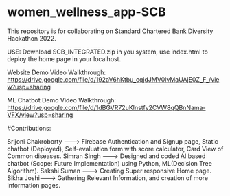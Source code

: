 # women_wellness_app-SCB
This repository is for collaborating on Standard Chartered Bank Diversity Hackathon 2022.

USE:
Download SCB_INTEGRATED.zip in you system, use index.html to deploy the home page in your localhost.

Website Demo Video Walkthrough:
https://drive.google.com/file/d/192aV6hKtbu_cqjdJMV0lvMaUAjE0Z_F_/view?usp=sharing

ML Chatbot Demo Video Walkthrough:
https://drive.google.com/file/d/1dBGVR72uKInstfy2CVW8qQBnNama-VFX/view?usp=sharing

#Contributions: 

Srijoni Chakroborty ---> Firebase Authentication and Signup page, Static chatbot (Deployed), Self-evaluation form with score calculator, Card View of Common diseases.
Simran Singh ---> Designed and coded AI based chatbot (Scope: Future Implementation) using Python, ML(Decision Tree Algorithm).
Sakshi Suman ---> Creating Super responsive Home page.
Sikha Joshi---> Gathering Relevant Information, and creation of more information pages.
